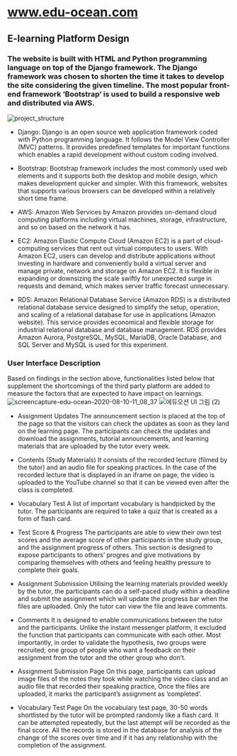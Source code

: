 # www.edu-ocean.com
## E-learning Platform Design

### The website is built with HTML and Python programming language on top of the Django framework. The Django framework was chosen to shorten the time it takes to develop the site considering the given timeline. The most popular front-end framework ‘Bootstrap’ is used to build a responsive web and distributed via AWS. 
![project_structure](https://user-images.githubusercontent.com/63055047/89772571-21162500-dafa-11ea-818e-be91a226c1be.png)
- Django: Django is an open source web application framework coded with Python programming language. It follows the Model View Controller (MVC) patterns. It provides predefined templates for important functions which enables a rapid development without custom coding involved. 

- Bootstrap: Bootstrap framework includes the most commonly used web elements and it supports both the desktop and mobile design, which makes development quicker and simpler. With this framework, websites that supports various browsers can be developed within a relatively short time frame. 

- AWS: Amazon Web Services by Amazon provides on-demand cloud computing platforms including virtual machines, storage, infrastructure, and so on based on the network it has.

- EC2: Amazon Elastic Compute Cloud (Amazon EC2) is a part of cloud-computing services that rent out virtual computers to users. With Amazon EC2, users can develop and distribute applications without investing in hardware and conveniently build a virtual server and manage private, network and storage on Amazon EC2. It is flexible in expanding or downsizing the scale swiftly for unexpected surge in requests and demand, which makes server traffic forecast unnecessary.

- RDS: Amazon Relational Database Service (Amazon RDS) is a distributed relational database service designed to simplify the setup, operation, and scaling of a relational database for use in applications (Amazon website). This service provides economical and flexible storage for industrial relational database and database management. RDS provides Amazon Aurora, PostgreSQL, MySQL, MariaDB, Oracle Database, and SQL Server and MySQL is used for this experiment.

### User Interface Description

Based on findings in the section above, functionalities listed below that supplement the shortcomings of the third party platform are added to measure the factors that are expected to have impact on learnings. 
![screencapture-edu-ocean-2020-08-10-11_08_37](https://user-images.githubusercontent.com/63055047/89772587-2a9f8d00-dafa-11ea-9a4b-2de72a3d2a00.png)
![에듀오션 UI 그림 (2)](https://user-images.githubusercontent.com/63055047/89772300-b2d16280-daf9-11ea-945d-d25432586523.png)
- Assignment Updates
The announcement section is placed at the top of the page so that the visitors can check the updates as soon as they land on the learning page. The participants can check the updates and download the assignments, tutorial announcements, and learning materials that are uploaded by the tutor every week.

- Contents (Study Materials)
It consists of the recorded lecture (filmed by the tutor) and an audio file for speaking practices. In the case of the recorded lecture that is displayed in an iframe on page, the video is uploaded to the YouTube channel so that it can be viewed even after the class is completed.

- Vocabulary Test
A list of important vocabulary is handpicked by the tutor. The participants are required to take a quiz that is created as a form of flash card. 

- Test Score & Progress
The participants are able to view their own test scores and the average score of other participants in the study group, and the assignment progress of others. This section is designed to expose participants to others’ progres and give motivations by comparing themselves with others and feeling healthy pressure to complete their goals.

- Assignment Submission
Utilising the learning materials provided weekly by the tutor, the participants can do a self-paced study within a deadline and submit the assignment which will update the progress bar when the files are uploaded. Only the tutor can view the file and leave comments.

- Comments
It is designed to enable communications between the tutor and the participants. Unlike the instant messenger platform, it excluded the function that participants can communicate with each other. Most importantly, in order to validate the hypothesis, two groups were recruited; one group of people who want a feedback on their assignment from the tutor and the other group who don’t.

- Assignment Submission Page
On this page, participants can upload image files of the notes they took while watching the video class and an audio file that recorded their speaking practice, Once the files are uploaded, it marks the participant’s assignment as ‘completed’.  

- Vocabulary Test Page
On the vocabulary test page, 30-50 words shortlisted by the tutor will be prompted randomly like a flash card. It can be attempted repeatedly, but the last attempt will be recorded as the final score. All the records is stored in the database for analysis of the change of the scores over time and if it has any relationship with the completion of the assignment.
